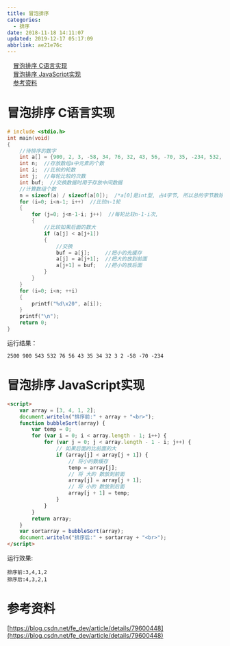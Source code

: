 ```yaml
---
title: 冒泡排序
categories: 
  - 排序
date: 2018-11-18 14:11:07
updated: 2019-12-17 05:17:09
abbrlink: ae21e76c
---
```

<div id='my_toc'><a href="/blog/ae21e76c/#冒泡排序-C语言实现" class="header_1">冒泡排序 C语言实现</a><br><a href="/blog/ae21e76c/#冒泡排序-JavaScript实现" class="header_1">冒泡排序 JavaScript实现</a><br><a href="/blog/ae21e76c/#参考资料" class="header_1">参考资料</a><br></div>
<style>.header_1{margin-left: 1em;}.header_2{margin-left: 2em;}.header_3{margin-left: 3em;}.header_4{margin-left: 4em;}.header_5{margin-left: 5em;}.header_6{margin-left: 6em;}</style>
<!--more-->
<script>if (navigator.platform.search('arm')==-1){document.getElementById('my_toc').style.display = 'none';}var e,p = document.getElementsByTagName('p');while (p.length>0) {e = p[0];e.parentElement.removeChild(e);}</script>

<!--end-->
# 冒泡排序 C语言实现
```c
# include <stdio.h>
int main(void)
{
    //待排序的数字
    int a[] = {900, 2, 3, -58, 34, 76, 32, 43, 56, -70, 35, -234, 532, 543, 2500};
    int n;  //存放数组a中元素的个数
    int i;  //比较的轮数
    int j;  //每轮比较的次数
    int buf;  //交换数据时用于存放中间数据
    //计算数组个数
    n = sizeof(a) / sizeof(a[0]);  /*a[0]是int型, 占4字节, 所以总的字节数除以4等于数组中元素的个数*/
    for (i=0; i<n-1; i++)  //比较n-1轮
    {
        for (j=0; j<n-1-i; j++)  //每轮比较n-1-i次,
        {
            //比较如果后面的数大
            if (a[j] < a[j+1])
            {
                //交换
                buf = a[j];     //把小的先缓存
                a[j] = a[j+1];  //把大的放到前面
                a[j+1] = buf;   //把小的放后面
            }
        }
    }
    for (i=0; i<n; ++i)
    {
        printf("%d\x20", a[i]);
    }
    printf("\n");
    return 0;
}
```
运行结果：
```
2500 900 543 532 76 56 43 35 34 32 3 2 -58 -70 -234
```
# 冒泡排序 JavaScript实现
```html
<script>
    var array = [3, 4, 1, 2];
    document.writeln("排序前:" + array + "<br>");
    function bubbleSort(array) {
        var temp = 0;
        for (var i = 0; i < array.length - 1; i++) {
            for (var j = 0; j < array.length - 1 - i; j++) {
                // 如果后面的比前面的大
                if (array[j] < array[j + 1]) {
                    // 将小的数缓存
                    temp = array[j];
                    // 将 大的 数放到前面
                    array[j] = array[j + 1];
                    // 将 小的 数放到后面
                    array[j + 1] = temp;
                }
            }
        }
        return array;
    }
    var sortarray = bubbleSort(array);
    document.writeln("排序后:" + sortarray + "<br>");
</script>
```
运行效果:
```
排序前:3,4,1,2
排序后:4,3,2,1
```

# 参考资料
[https://blog.csdn.net/fe_dev/article/details/79600448](https://blog.csdn.net/fe_dev/article/details/79600448)
